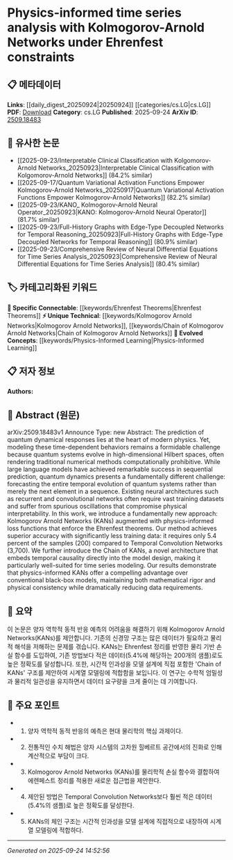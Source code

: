 <!-- KEYWORD_LINKING_METADATA:
{
  "processed_timestamp": "2025-09-24T14:52:56.552548",
  "vocabulary_version": "1.0",
  "selected_keywords": [
    "Kolmogorov Arnold Networks",
    "Ehrenfest Theorems",
    "Physics-Informed Learning",
    "Chain of Kolmogorov Arnold Networks"
  ],
  "rejected_keywords": [],
  "similarity_scores": {
    "Kolmogorov Arnold Networks": 0.85,
    "Ehrenfest Theorems": 0.8,
    "Physics-Informed Learning": 0.78,
    "Chain of Kolmogorov Arnold Networks": 0.82
  },
  "extraction_method": "AI_prompt_based",
  "budget_applied": true,
  "candidates_json": {
    "candidates": [
      {
        "surface": "Kolmogorov Arnold Networks",
        "canonical": "Kolmogorov Arnold Networks",
        "aliases": [
          "KANs"
        ],
        "category": "unique_technical",
        "rationale": "This novel neural architecture is central to the paper's contribution and offers a new approach to quantum dynamics modeling.",
        "novelty_score": 0.95,
        "connectivity_score": 0.65,
        "specificity_score": 0.9,
        "link_intent_score": 0.85
      },
      {
        "surface": "Ehrenfest constraints",
        "canonical": "Ehrenfest Theorems",
        "aliases": [
          "Ehrenfest constraints"
        ],
        "category": "specific_connectable",
        "rationale": "The use of Ehrenfest theorems as constraints is a key aspect of the model's physics-informed approach.",
        "novelty_score": 0.7,
        "connectivity_score": 0.78,
        "specificity_score": 0.82,
        "link_intent_score": 0.8
      },
      {
        "surface": "physics-informed loss functions",
        "canonical": "Physics-Informed Learning",
        "aliases": [
          "physics-informed loss"
        ],
        "category": "evolved_concepts",
        "rationale": "This concept bridges physics and machine learning, enhancing model interpretability and accuracy.",
        "novelty_score": 0.68,
        "connectivity_score": 0.85,
        "specificity_score": 0.75,
        "link_intent_score": 0.78
      },
      {
        "surface": "Chain of KANs",
        "canonical": "Chain of Kolmogorov Arnold Networks",
        "aliases": [
          "Chain of KANs"
        ],
        "category": "unique_technical",
        "rationale": "This architecture embeds temporal causality, making it a unique contribution to time series modeling.",
        "novelty_score": 0.92,
        "connectivity_score": 0.6,
        "specificity_score": 0.88,
        "link_intent_score": 0.82
      }
    ],
    "ban_list_suggestions": [
      "time series",
      "quantum systems",
      "neural architectures"
    ]
  },
  "decisions": [
    {
      "candidate_surface": "Kolmogorov Arnold Networks",
      "resolved_canonical": "Kolmogorov Arnold Networks",
      "decision": "linked",
      "scores": {
        "novelty": 0.95,
        "connectivity": 0.65,
        "specificity": 0.9,
        "link_intent": 0.85
      }
    },
    {
      "candidate_surface": "Ehrenfest constraints",
      "resolved_canonical": "Ehrenfest Theorems",
      "decision": "linked",
      "scores": {
        "novelty": 0.7,
        "connectivity": 0.78,
        "specificity": 0.82,
        "link_intent": 0.8
      }
    },
    {
      "candidate_surface": "physics-informed loss functions",
      "resolved_canonical": "Physics-Informed Learning",
      "decision": "linked",
      "scores": {
        "novelty": 0.68,
        "connectivity": 0.85,
        "specificity": 0.75,
        "link_intent": 0.78
      }
    },
    {
      "candidate_surface": "Chain of KANs",
      "resolved_canonical": "Chain of Kolmogorov Arnold Networks",
      "decision": "linked",
      "scores": {
        "novelty": 0.92,
        "connectivity": 0.6,
        "specificity": 0.88,
        "link_intent": 0.82
      }
    }
  ]
}
-->

# Physics-informed time series analysis with Kolmogorov-Arnold Networks under Ehrenfest constraints

## 📋 메타데이터

**Links**: [[daily_digest_20250924|20250924]] [[categories/cs.LG|cs.LG]]
**PDF**: [Download](https://arxiv.org/pdf/2509.18483.pdf)
**Category**: cs.LG
**Published**: 2025-09-24
**ArXiv ID**: [2509.18483](https://arxiv.org/abs/2509.18483)

## 🔗 유사한 논문
- [[2025-09-23/Interpretable Clinical Classification with Kolgomorov-Arnold Networks_20250923|Interpretable Clinical Classification with Kolgomorov-Arnold Networks]] (84.2% similar)
- [[2025-09-17/Quantum Variational Activation Functions Empower Kolmogorov-Arnold Networks_20250917|Quantum Variational Activation Functions Empower Kolmogorov-Arnold Networks]] (82.2% similar)
- [[2025-09-23/KANO_ Kolmogorov-Arnold Neural Operator_20250923|KANO: Kolmogorov-Arnold Neural Operator]] (81.7% similar)
- [[2025-09-23/Full-History Graphs with Edge-Type Decoupled Networks for Temporal Reasoning_20250923|Full-History Graphs with Edge-Type Decoupled Networks for Temporal Reasoning]] (80.9% similar)
- [[2025-09-23/Comprehensive Review of Neural Differential Equations for Time Series Analysis_20250923|Comprehensive Review of Neural Differential Equations for Time Series Analysis]] (80.4% similar)

## 🏷️ 카테고리화된 키워드
**🔗 Specific Connectable**: [[keywords/Ehrenfest Theorems|Ehrenfest Theorems]]
**⚡ Unique Technical**: [[keywords/Kolmogorov Arnold Networks|Kolmogorov Arnold Networks]], [[keywords/Chain of Kolmogorov Arnold Networks|Chain of Kolmogorov Arnold Networks]]
**🚀 Evolved Concepts**: [[keywords/Physics-Informed Learning|Physics-Informed Learning]]

## 📋 저자 정보

**Authors:** 

## 📄 Abstract (원문)

arXiv:2509.18483v1 Announce Type: new 
Abstract: The prediction of quantum dynamical responses lies at the heart of modern physics. Yet, modeling these time-dependent behaviors remains a formidable challenge because quantum systems evolve in high-dimensional Hilbert spaces, often rendering traditional numerical methods computationally prohibitive. While large language models have achieved remarkable success in sequential prediction, quantum dynamics presents a fundamentally different challenge: forecasting the entire temporal evolution of quantum systems rather than merely the next element in a sequence. Existing neural architectures such as recurrent and convolutional networks often require vast training datasets and suffer from spurious oscillations that compromise physical interpretability. In this work, we introduce a fundamentally new approach: Kolmogorov Arnold Networks (KANs) augmented with physics-informed loss functions that enforce the Ehrenfest theorems. Our method achieves superior accuracy with significantly less training data: it requires only 5.4 percent of the samples (200) compared to Temporal Convolution Networks (3,700). We further introduce the Chain of KANs, a novel architecture that embeds temporal causality directly into the model design, making it particularly well-suited for time series modeling. Our results demonstrate that physics-informed KANs offer a compelling advantage over conventional black-box models, maintaining both mathematical rigor and physical consistency while dramatically reducing data requirements.

## 📝 요약

이 논문은 양자 역학적 동적 반응 예측의 어려움을 해결하기 위해 Kolmogorov Arnold Networks(KANs)를 제안합니다. 기존의 신경망 구조는 많은 데이터가 필요하고 물리적 해석을 저해하는 문제를 겪습니다. KANs는 Ehrenfest 정리를 반영한 물리 기반 손실 함수를 도입하여, 기존 방법보다 적은 데이터(5.4%에 해당하는 200개의 샘플)로도 높은 정확도를 달성합니다. 또한, 시간적 인과성을 모델 설계에 직접 포함한 'Chain of KANs' 구조를 제안하여 시계열 모델링에 적합함을 보입니다. 이 연구는 수학적 엄밀성과 물리적 일관성을 유지하면서 데이터 요구량을 크게 줄이는 데 기여합니다.

## 🎯 주요 포인트

- 1. 양자 역학적 동적 반응의 예측은 현대 물리학의 핵심 과제이다.
- 2. 전통적인 수치 해법은 양자 시스템의 고차원 힐베르트 공간에서의 진화로 인해 계산적으로 부담이 크다.
- 3. Kolmogorov Arnold Networks (KANs)를 물리학적 손실 함수와 결합하여 에렌페스트 정리를 적용한 새로운 접근법을 제안한다.
- 4. 제안된 방법은 Temporal Convolution Networks보다 훨씬 적은 데이터(5.4%의 샘플)로 높은 정확도를 달성한다.
- 5. KANs의 체인 구조는 시간적 인과성을 모델 설계에 직접적으로 내장하여 시계열 모델링에 적합하다.


---

*Generated on 2025-09-24 14:52:56*